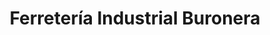 ---
title: "Ferretería Industrial Buronera"
url: /ciudad-autonoma-de-buenos-aires/ferreteria-industrial-buronera/
shop: Eisenwaren
---